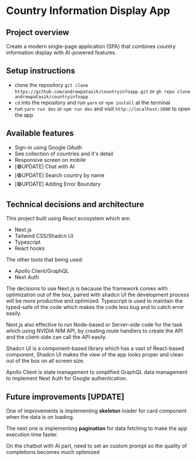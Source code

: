 # Country Information Display App
## Project overview
Create a modern single-page application (SPA) that combines country information display with AI-powered features.
## Setup instructions
- clone the repository `git clone https://github.com/andrewpatasik/countryinfoapp.git` or `gh repo clone andrewpatasik/countryinfoapp`
- `cd` into the repository and run `yarn` or `npm install` at the terminal
- run `yarn run dev` or `npm run dev` and visit `http://localhost:3000` to open the app
## Available features
- Sign-in using Google OAuth
- See collection of countries and it's detail
- Responsive screen on mobile
- [🟢UPDATE] Chat with AI
- [🟢UPDATE] Search country by name
- [🟢UPDATE] Adding Error Boundary
## Technical decisions and architecture
This project built using React ecosystem which are:
- Next.js
- Tailwind CSS/Shadcn UI
- Typescript
- React hooks

The other tools that being used:
- Apollo Client/GraphQL
- Next Auth

The decisions to use Next.js is because the framework comes with optimization out of the box, paired with shadcn UI the development process will be more productive and optimized. Typescript is used to maintain the typed-safe of the code which makes the code less bug and to catch error easily. 

Next.js also effective to run Node-based or Server-side code for the task which using NVIDIA NIM API, by creating route handlers to create the API and the client-side can call the API easily.

Shadcn UI is a component-based library which has a vast of React-based component, Shadcn UI makes the view of the app looks proper and clean out of the box on all screen size.

Apollo Client is state management to simplified GraphQL data management to implement Next Auth for Google authentication.
## Future improvements [UPDATE]
One of improvements is implementing **skeleton** loader for card component when the data is on loading.

The next one is implementing **pagination** for data fetching to make the app execution time faster.

On the chatbot with AI part, need to set an custom prompt so the quality of completions becomes much optimized